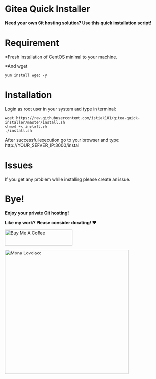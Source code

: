 # Gitea Quick Installer
**Need your own Git hosting solution? Use this quick installation script!**

# Requirement

*Fresh installation of CentOS minimal to your machine.

*And wget
```
yum install wget -y
```

# Installation
Login as root user in your system and type in terminal:

```
wget https://raw.githubusercontent.com/istiak101/gitea-quick-installer/master/install.sh
chmod +x install.sh
./install.sh
```

After successful execution go to your browser and type: http://YOUR_SERVER_IP:3000/install

# Issues
If you get any problem while installing please create an issue.

# Bye!

**Enjoy your private Git hosting!**

**Like my work? Please consider donating! :heart:**

<a href="https://www.buymeacoffee.com/istiak101" target="_blank"><img src="https://cdn.buymeacoffee.com/buttons/default-orange.png" alt="Buy Me A Coffee" style="height: 51px !important;width: 217px !important;" ></a>

<img src="https://octodex.github.com/images/mona-lovelace.jpg" alt="Mona Lovelace" width="400">
